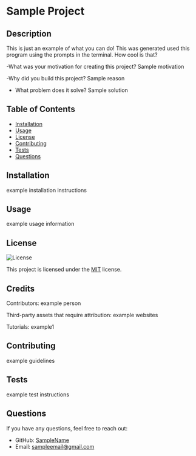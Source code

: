 
# Sample Project

## Description
This is just an example of what you can do! This was generated used this program using the prompts in the terminal. How cool is that? 

-What was your motivation for creating this project?
 Sample motivation

-Why did you build this project? 
 Sample reason

- What problem does it solve?
 Sample solution

## Table of Contents
- [Installation](#installation)
- [Usage](#usage)
- [License](#license)
- [Contributing](#contributing)
- [Tests](#tests)
- [Questions](#questions)

## Installation
example installation instructions

## Usage
example usage information

## License
![License](https://img.shields.io/badge/License-MIT-yellow.svg "License")
  
This project is licensed under the [MIT](https://opensource.org/licenses/MIT) license.

## Credits
Contributors:
example person

Third-party assets that require attribution: 
example websites

Tutorials: 
example1

## Contributing
example guidelines

## Tests
example test instructions

## Questions
If you have any questions, feel free to reach out:
- GitHub: [SampleName](https://github.com/SampleName)
- Email: sampleemail@gmail.com
  